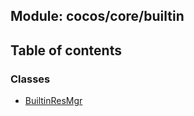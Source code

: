 ## Module: cocos/core/builtin


<div class="table-of-content">
<h2> Table of contents </h2>


### Classes

- [BuiltinResMgr](docs/en/cocos-core-builtin/Class/BuiltinResMgr.md)

</div>
